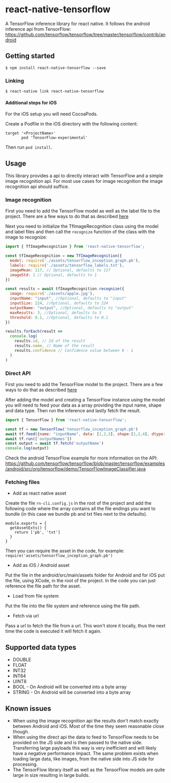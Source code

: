 
# react-native-tensorflow

A TensorFlow inference library for react native.
It follows the android inference api from TensorFlow: https://github.com/tensorflow/tensorflow/tree/master/tensorflow/contrib/android

## Getting started

`$ npm install react-native-tensorflow --save`

### Linking

`$ react-native link react-native-tensorflow`

#### Additional steps for iOS

For the iOS setup you will need CocoaPods.

Create a Podfile in the iOS directory with the following content:
```
target '<ProjectName>'
       pod 'TensorFlow-experimental'
 ```

Then run `pod install`.

## Usage

This library provides a api to directly interact with TensorFlow and a simple image recognition api.
For most use cases for image recognition the image recognition api should suffice.

### Image recognition

First you need to add the TensorFlow model as well as the label file to the project. There are a few ways to do that as described [here](#fetching-files)

Next you need to initialize the TfImageRecognition class using the model and label files and then call the `recognize` function of the class with the image to recognize:

```javascript
import { TfImageRecognition } from 'react-native-tensorflow';

const tfImageRecognition = new TfImageRecognition({
  model: require('./assets/tensorflow_inception_graph.pb'),
  labels: require('./assets/tensorflow_labels.txt'),
  imageMean: 117, // Optional, defaults to 117
  imageStd: 1 // Optional, defaults to 1
})

const results = await tfImageRecognition.recognize({
  image: require('./assets/apple.jpg'),
  inputName: "input", //Optional, defaults to "input"
  inputSize: 224, //Optional, defaults to 224
  outputName: "output", //Optional, defaults to "output"
  maxResults: 3, //Optional, defaults to 3
  threshold: 0.1, //Optional, defaults to 0.1
})

results.forEach(result =>
  console.log(
    results.id, // Id of the result
    results.name, // Name of the result
    results.confidence // Confidence value between 0 - 1
  )
)
```

### Direct API

First you need to add the TensorFlow model to the project. There are a few ways to do that as described [here](#fetching-files)

After adding the model and creating a TensorFlow instance using the model you will need to feed your data as a array providing the input name, shape and data type.
Then run the inference and lastly fetch the result.

```javascript
import { TensorFlow } from 'react-native-tensorflow';

const tf = new TensorFlow('tensorflow_inception_graph.pb')
await tf.feed({name: "inputName", data: [1,2,3], shape:[1,2,4], dtype: "int64"})
await tf.run(['outputNames'])
const output = await tf.fetch('outputName')    
console.log(output)

```

Check the android TensorFlow example for more information on the API: https://github.com/tensorflow/tensorflow/blob/master/tensorflow/examples/android/src/org/tensorflow/demo/TensorFlowImageClassifier.java

### Fetching files

- Add as react native asset

Create the file `rn-cli.config.js` in the root of the project and add the following code where the array contains all the file endings you want to bundle (in this case we bundle pb and txt  files next to the defaults).
```
module.exports = {
  getAssetExts() {
    return ['pb', 'txt']
  }
}
```
Then you can require the asset in the code, for example: `require('assets/tensorflow_inception_graph.pb')`

- Add as iOS / Android asset

Put the file in the android/src/main/assets folder for Android and for iOS put the file, using XCode, in the root of the project. In the code you can just reference the file path for the asset.

- Load from file system

Put the file into the file system and reference using the file path.

- Fetch via url

Pass a url to fetch the file from a url. This won't store it locally, thus the next time the code is executed it will fetch it again.

## Supported data types
- DOUBLE
- FLOAT
- INT32
- INT64
- UINT8
- BOOL - On Android will be converted into a byte array
- STRING - On Android will be converted into a byte array

## Known issues
- When using the image recognition api the results don't match exactly between Android and iOS. Most of the time they seem reasonable close though.
- When using the direct api the data to feed to TensorFlow needs to be provided on the JS side and is then passed to the native side. Transferring large payloads this way is very inefficient and will likely have a negative performance impact. The same problem exists when loading large data, like images, from the native side into JS side for processing.
- The TensorFlow library itself as well as the TensorFlow models are quite large in size resulting in large builds.
